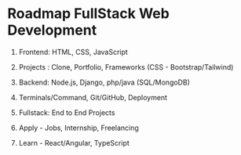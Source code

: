 # Roadmap FullStack Web Development

1) Frontend: HTML, CSS, JavaScript

2) Projects : Clone, Portfolio, Frameworks (CSS - Bootstrap/Tailwind)

3) Backend: Node.js, Django, php/java  (SQL/MongoDB)

4) Terminals/Command, Git/GitHub, Deployment

5) Fullstack: End to End Projects

6) Apply - Jobs, Internship, Freelancing

7) Learn - React/Angular, TypeScript
